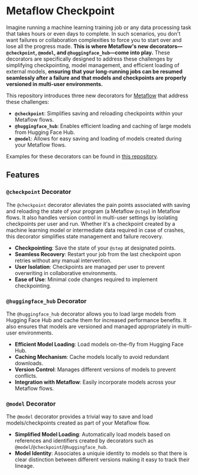 # Metaflow Checkpoint

Imagine running a machine learning training job or any data processing task that takes hours or even days to complete. In such scenarios, you don't want failures or collaboration complexities to force you to start over and lose all the progress made. **This is where Metaflow's new decorators—`@checkpoint`, `@model`, and `@huggingface_hub`—come into play.** These decorators are specifically designed to address these challenges by simplifying checkpointing, model management, and efficient loading of external models, **ensuring that your long-running jobs can be resumed seamlessly after a failure and that models and checkpoints are properly versioned in multi-user environments.**

This repository introduces three new decorators for [Metaflow](https://metaflow.org) that address these challenges:

- **`@checkpoint`**: Simplifies saving and reloading checkpoints within your Metaflow flows.
- **`@huggingface_hub`**: Enables efficient loading and caching of large models from Hugging Face Hub.
- **`@model`**: Allows for easy saving and loading of models created during your Metaflow flows.

Examples for these decorators can be found in [this repository](https://github.com/outerbounds/metaflow-checkpoint-examples/tree/master). 

## Features

### `@checkpoint` Decorator

The `@checkpoint` decorator alleviates the pain points associated with saving and reloading the state of your program (a Metaflow `@step`) in Metaflow flows. It also handles version control in multi-user settings by isolating checkpoints per user and run. Whether it's a checkpoint created by a machine learning model or intermediate data required in case of crashes, this decorator simplifies state management and failure recovery.

- **Checkpointing**: Save the state of your `@step` at designated points.
- **Seamless Recovery**: Restart your job from the last checkpoint upon retries without any manual intervention.
- **User Isolation**: Checkpoints are managed per user to prevent overwriting in collaborative environments.
- **Ease of Use**: Minimal code changes required to implement checkpointing.

### `@huggingface_hub` Decorator

The `@huggingface_hub` decorator allows you to load large models from Hugging Face Hub and cache them for increased performance benefits. It also ensures that models are versioned and managed appropriately in multi-user environments.

- **Efficient Model Loading**: Load models on-the-fly from Hugging Face Hub.
- **Caching Mechanism**: Cache models locally to avoid redundant downloads.
- **Version Control**: Manages different versions of models to prevent conflicts.
- **Integration with Metaflow**: Easily incorporate models across your Metaflow flows.

### `@model` Decorator

The `@model` decorator provides a trivial way to save and load models/checkpoints created as part of your Metaflow flow. 

- **Simplified Model Loading**: Automatically load models based on references and identifiers created by decorators such as `@model`/`@checkpoint`/`@huggingface_hub`. 
- **Model Identity**: Associates a uniquie identity to models so that there is clear distinction between different versions making it easy to track their lineage. 



